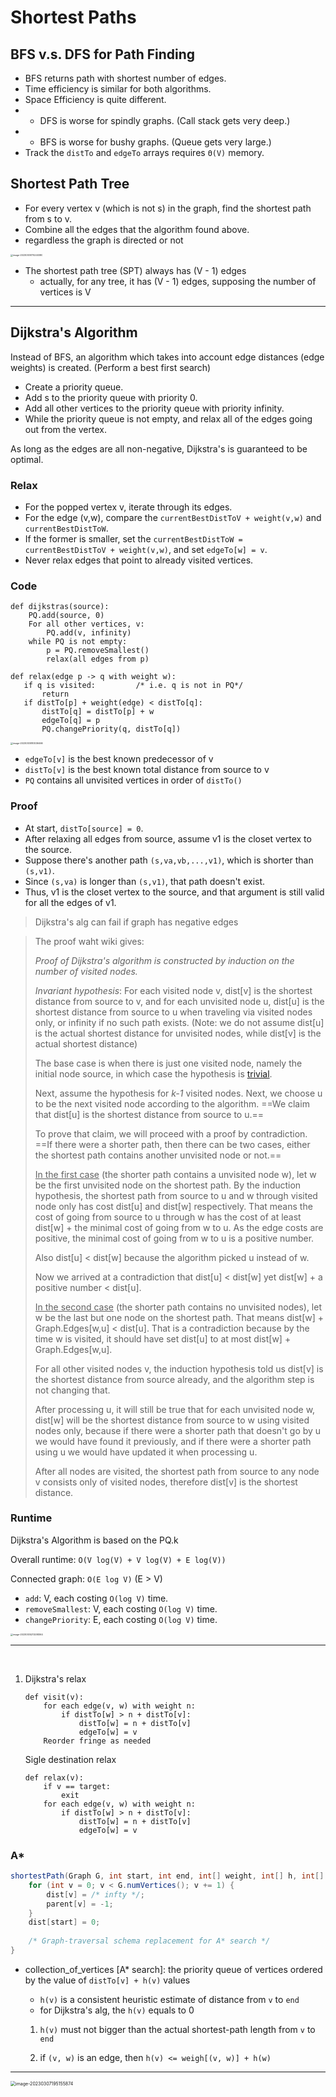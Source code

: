 # Shortest Paths

## BFS v.s. DFS for Path Finding

* BFS returns path with shortest number of edges.
* Time efficiency is similar for both algorithms.
* Space Efficiency is quite different.
* * DFS is worse for spindly graphs. (Call stack gets very deep.)
* * BFS is worse for bushy graphs. (Queue gets very large.)
* Track the `distTo` and `edgeTo` arrays requires `Θ(V)` memory.

## Shortest Path Tree

* For every vertex v (which is not s) in the graph, find the shortest path from s to v.
* Combine all the edges that the algorithm found above.
* regardless the graph is directed or not

<img src="./Shortest Paths.assets/image-20230305175240380.png" alt="image-20230305175240380" style="zoom:25%;" />

- The shortest path tree (SPT) always has (V - 1) edges
    - actually, for any tree, it has (V - 1) edges, supposing the number of vertices is V

---

## Dijkstra's Algorithm

Instead of BFS, an algorithm which takes into account edge distances (edge weights) is created. (Perform a best first search)

* Create a priority queue.
* Add s to the priority queue with priority 0. 
* Add all other vertices to the priority queue with priority infinity.
* While the priority queue is not empty, and relax all of the edges going out from the vertex.

As long as the edges are all non-negative, Dijkstra's is guaranteed to be optimal.

### Relax

* For the popped vertex v, iterate through its edges.
* For the edge (v,w), compare the `currentBestDistToV + weight(v,w)` and `currentBestDistToW`.
* If the former is smaller, set the `currentBestDistToW = currentBestDistToV + weight(v,w)`, and set `edgeTo[w] = v`.
* Never relax edges that point to already visited vertices.

### Code

```pseudocode
def dijkstras(source):
    PQ.add(source, 0)
    For all other vertices, v:
    	PQ.add(v, infinity)
    while PQ is not empty:
        p = PQ.removeSmallest()
        relax(all edges from p)

def relax(edge p -> q with weight w):
   if q is visited:			/* i.e. q is not in PQ*/
       return
   if distTo[p] + weight(edge) < distTo[q]:
       distTo[q] = distTo[p] + w
       edgeTo[q] = p
       PQ.changePriority(q, distTo[q])
```

<img src="./Shortest Paths.assets/image-20230305183036466.png" alt="image-20230305183036466" style="zoom:25%;" />

- `edgeTo[v]` is the best known predecessor of v
- `distTo[v]` is the best known total distance from source to v
- `PQ` contains all unvisited vertices in order of `distTo()`

### Proof

* At start, `distTo[source] = 0`.
* After relaxing all edges from source, assume v1 is the closet vertex to the source.
* Suppose there's another path `(s,va,vb,...,v1)`, which is shorter than `(s,v1)`.
* Since `(s,va)` is longer than `(s,v1)`, that path doesn't exist.
* Thus, v1 is the closet vertex to the source, and that argument is still valid for all the edges of v1.

> Dijkstra's alg can fail if graph has negative edges

> The proof waht wiki gives:
>
> *Proof of Dijkstra's algorithm is constructed by induction on the number of visited nodes.*
>
> *Invariant hypothesis*: For each visited node v, dist[v] is the shortest distance from source to v, and for each unvisited node u, dist[u] is the shortest distance from source to u when traveling via visited nodes only, or infinity if no such path exists. (Note: we do not assume dist[u] is the actual shortest distance for unvisited nodes, while dist[v] is the actual shortest distance)
>
> The base case is when there is just one visited node, namely the initial node source, in which case the hypothesis is [trivial](https://en.wikipedia.org/wiki/Triviality_(mathematics)).
>
> Next, assume the hypothesis for *k-1* visited nodes. Next, we choose u to be the next visited node according to the algorithm. ==We claim that dist[u] is the shortest distance from source to u.==
>
> To prove that claim, we will proceed with a proof by contradiction. ==If there were a shorter path, then there can be two cases, either the shortest path contains another unvisited node or not.==
>
> <u>In the first case</u> (the shorter path contains a unvisited node w), let w be the first unvisited node on the shortest path. By the induction hypothesis, the shortest path from source to u and w through visited node only has cost dist[u] and dist[w] respectively. That means the cost of going from source to u through w has the cost of at least dist[w] + the minimal cost of going from w to u. As the edge costs are positive, the minimal cost of going from w to u is a positive number.
>
> Also dist[u] < dist[w] because the algorithm picked u instead of w.
>
> Now we arrived at a contradiction that dist[u] < dist[w] yet dist[w] + a positive number < dist[u].
>
> <u>In the second case</u> (the shorter path contains no unvisited nodes), let w be the last but one node on the shortest path. That means dist[w] + Graph.Edges[w,u] < dist[u]. That is a contradiction because by the time w is visited, it should have set dist[u] to at most dist[w] + Graph.Edges[w,u].
>
> For all other visited nodes v, the induction hypothesis told us dist[v] is the shortest distance from source already, and the algorithm step is not changing that.
>
> After processing u, it will still be true that for each unvisited node w, dist[w] will be the shortest distance from source to w using visited nodes only, because if there were a shorter path that doesn't go by u we would have found it previously, and if there were a shorter path using u we would have updated it when processing u.
>
> After all nodes are visited, the shortest path from source to any node v consists only of visited nodes, therefore dist[v] is the shortest distance.

### Runtime

Dijkstra's Algorithm is based on the PQ.k

Overall runtime: `O(V log(V) + V log(V) + E log(V))`

Connected graph: `O(E log V)` (E > V)

* `add`: V, each costing `O(log V)` time.
* `removeSmallest`: V, each costing `O(log V)` time.
* `changePriority`: E, each costing `O(log V)` time.

<img src="./Shortest Paths.assets/image-20230305213208364.png" alt="image-20230305213208364" style="zoom:25%;" />

---

<br>

1. Dijkstra's relax

    ```pseudocode
    def visit(v):
    	for each edge(v, w) with weight n:
    		if distTo[w] > n + distTo[v]:
    			distTo[w] = n + distTo[v]
    			edgeTo[w] = v
        Reorder fringe as needed
    ```

    Sigle destination relax
    ```pseudocode
    def relax(v):
    	if v == target:
    		exit
       	for each edge(v, w) with weight n:
       		if distTo[w] > n + distTo[v]:
       			distTo[w] = n + distTo[v]
    			edgeTo[w] = v
    ```

### A*

```java
shortestPath(Graph G, int start, int end, int[] weight, int[] h, int[] parent, double dist) {
    for (int v = 0; v < G.numVertices(); v += 1) {
        dist[v] = /* infty */;
        parent[v] = -1;
    }
    dist[start] = 0;
    
    /* Graph-traversal schema replacement for A* search */
}
```

- collection_of_vertices [A* search]: the priority queue of vertices ordered by the value of `distTo[v] + h(v)` values
    - `h(v)` is a consistent heuristic estimate of distance from `v` to `end`
    - for Dijkstra's alg, the `h(v)` equals to 0

    1. `h(v)` must not bigger than the actual shortest-path length from `v` to `end`

    2. if `(v, w)` is an edge, then `h(v) <= weigh[(v, w)] + h(w)`

---

<img src="./Shortest Paths.assets/image-20230307195155874.png" alt="image-20230307195155874" style="zoom: 50%;" />













